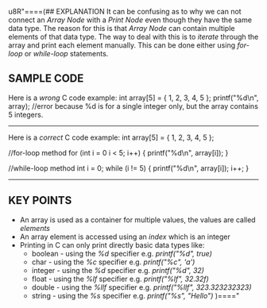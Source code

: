 u8R"====(## EXPLANATION
It can be confusing as to why we can not connect an *Array Node* with a *Print
Node* even though they have the same data type. The reason for this is that
*Array Node* can contain multiple elements of that data type. The way to deal
with this is to *iterate* through the array and print each element manually.
This can be done either using *for-loop* or *while-loop* statements.
## SAMPLE CODE
Here is a *wrong* C code example:
int array[5] = { 1, 2, 3, 4, 5 };
printf("%d\n", array); //error because %d is for a single integer only, but the
array contains 5 integers.
***
Here is a *correct* C code example:
int array[5] = { 1, 2, 3, 4, 5 };

//for-loop method
for (int i = 0 i < 5; i++)
{
  printf("%d\n", array[i]);
}

//while-loop method
int i = 0;
while (i != 5)
{
  printf("%d\n", array[i]);
  i++;
}
***
## KEY POINTS
  * An array is used as a container for multiple values, the values are called *elements*
  * An array element is accessed using an *index* which is an integer
  * Printing in C can only print directly basic data types like:
    * boolean - using the *%d* specifier e.g. *printf("%d", true)*
    * char - using the *%c* specifier e.g. *printf("%c", 'a')*
    * integer - using the *%d* specifier e.g. *printf("%d", 32)*
    * float - using the *%lf* specifier e.g. *printf("%lf", 32.32f)*
    * double - using the *%llf* specifier e.g. *printf("%llf", 323.323232323)*
    * string - using the *%s* specifier e.g. *printf("%s", "Hello")*
)===="
